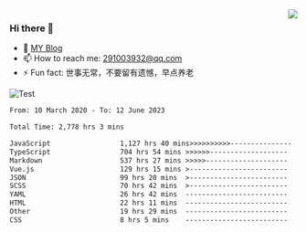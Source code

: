 <img align='right' src='https://github-readme-stats.vercel.app/api?username=niaogege&show_icons=true&theme=radical'/>

### Hi there 👋

- 🌱 [MY Blog](https://bythewayer.com/)
- 📫 How to reach me: 291003932@qq.com
- ⚡ Fun fact:  世事无常，不要留有遗憾，早点养老

![Test](https://github-readme-stats.vercel.app/api/top-langs/?username=niaogege&layout=compact)

<!--START_SECTION:waka-->

```txt
From: 10 March 2020 - To: 12 June 2023

Total Time: 2,778 hrs 3 mins

JavaScript                 1,127 hrs 40 mins>>>>>>>>>>---------------   40.59 %
TypeScript                 704 hrs 54 mins >>>>>>-------------------   25.37 %
Markdown                   537 hrs 27 mins >>>>>--------------------   19.35 %
Vue.js                     129 hrs 15 mins >------------------------   04.65 %
JSON                       99 hrs 20 mins  >------------------------   03.58 %
SCSS                       70 hrs 42 mins  >------------------------   02.54 %
YAML                       26 hrs 42 mins  -------------------------   00.96 %
HTML                       22 hrs 11 mins  -------------------------   00.80 %
Other                      19 hrs 29 mins  -------------------------   00.70 %
CSS                        8 hrs 5 mins    -------------------------   00.29 %
```

<!--END_SECTION:waka-->
